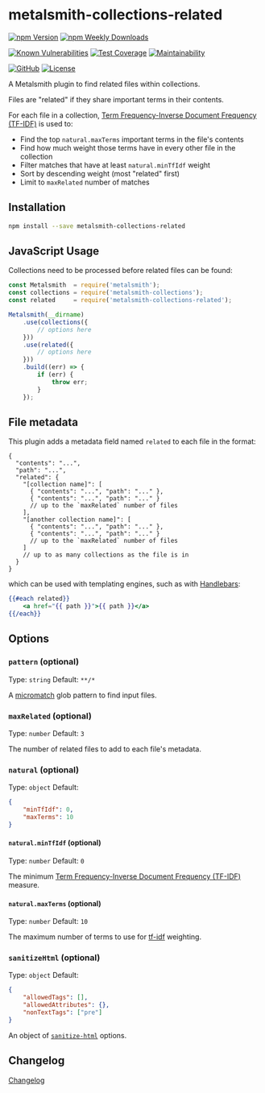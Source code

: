 # metalsmith-collections-related

[![npm Version](https://badgen.net/npm/v/metalsmith-collections-related?icon=npm)](https://www.npmjs.com/package/metalsmith-collections-related)
[![npm Weekly Downloads](https://badgen.net/npm/dw/metalsmith-collections-related)](https://www.npmjs.com/package/metalsmith-collections-related)

[![Known Vulnerabilities](https://snyk.io/test/npm/metalsmith-collections-related/badge.svg)](https://snyk.io/test/npm/metalsmith-collections-related)
[![Test Coverage](https://badgen.net/codecov/c/github/emmercm/metalsmith-collections-related/master?icon=codecov)](https://codecov.io/gh/emmercm/metalsmith-collections-related)
[![Maintainability](https://badgen.net/codeclimate/maintainability/emmercm/metalsmith-collections-related?icon=codeclimate)](https://codeclimate.com/github/emmercm/metalsmith-collections-related/maintainability)

[![GitHub](https://badgen.net/badge/emmercm/metalsmith-collections-related/purple?icon=github)](https://github.com/emmercm/metalsmith-collections-related)
[![License](https://badgen.net/github/license/emmercm/metalsmith-collections-related?color=grey)](https://github.com/emmercm/metalsmith-collections-related/blob/master/LICENSE)

A Metalsmith plugin to find related files within collections.

Files are "related" if they share important terms in their contents.

For each file in a collection, [Term Frequency-Inverse Document Frequency (TF-IDF)](https://en.wikipedia.org/wiki/Tf%E2%80%93idf) is used to:

- Find the top `natural.maxTerms` important terms in the file's contents
- Find how much weight those terms have in every other file in the collection
- Filter matches that have at least `natural.minTfIdf` weight
- Sort by descending weight (most "related" first)
- Limit to `maxRelated` number of matches

## Installation

```bash
npm install --save metalsmith-collections-related
```

## JavaScript Usage

Collections need to be processed before related files can be found:

```javascript
const Metalsmith  = require('metalsmith');
const collections = require('metalsmith-collections');
const related     = require('metalsmith-collections-related');

Metalsmith(__dirname)
    .use(collections({
        // options here
    }))
    .use(related({
        // options here
    }))
    .build((err) => {
        if (err) {
            throw err;
        }
    });
```

## File metadata

This plugin adds a metadata field named `related` to each file in the format:

```json5
{
  "contents": "...",
  "path": "...",
  "related": {
    "[collection name]": [
      { "contents": "...", "path": "..." },
      { "contents": "...", "path": "..." }
      // up to the `maxRelated` number of files
    ],
    "[another collection name]": [
      { "contents": "...", "path": "..." },
      { "contents": "...", "path": "..." }
      // up to the `maxRelated` number of files
    ]
    // up to as many collections as the file is in
  }
}
```

which can be used with templating engines, such as with [Handlebars](https://www.npmjs.com/package/handlebars):

```handlebars
{{#each related}}
    <a href="{{ path }}">{{ path }}</a>
{{/each}}
```

## Options

### `pattern` (optional)

Type: `string` Default: `**/*`

A [micromatch](https://www.npmjs.com/package/micromatch) glob pattern to find input files.

### `maxRelated` (optional)

Type: `number` Default: `3`

The number of related files to add to each file's metadata.

### `natural` (optional)

Type: `object` Default:

```json
{
    "minTfIdf": 0,
    "maxTerms": 10
}
```

#### `natural.minTfIdf` (optional)

Type: `number` Default: `0`

The minimum [Term Frequency-Inverse Document Frequency (TF-IDF)](https://en.wikipedia.org/wiki/Tf%E2%80%93idf) measure.

#### `natural.maxTerms` (optional)

Type: `number` Default: `10`

The maximum number of terms to use for [tf-idf](https://en.wikipedia.org/wiki/Tf%E2%80%93idf) weighting.

### `sanitizeHtml` (optional)

Type: `object` Default:

```json
{
    "allowedTags": [],
    "allowedAttributes": {},
    "nonTextTags": ["pre"]
}
```

An object of [`sanitize-html`](https://www.npmjs.com/package/sanitize-html) options.

## Changelog

[Changelog](./CHANGELOG.md)
